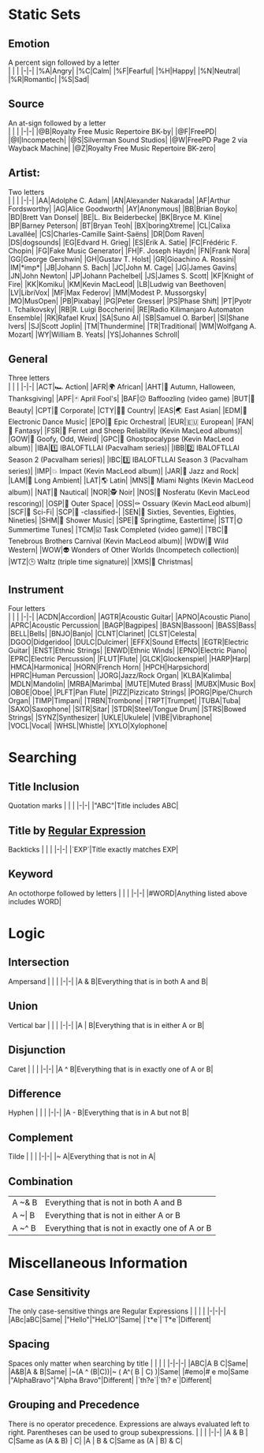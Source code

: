 # Static Sets

## Emotion  
A percent sign followed by a letter  
| | |
|-|-|
|%A|Angry|
|%C|Calm|
|%F|Fearful|
|%H|Happy|
|%N|Neutral|
|%R|Romantic|
|%S|Sad|

## Source  
An at-sign followed by a letter  
| | |
|-|-|
|@B|Royalty Free Music Repertoire BK-by|
|@F|FreePD|
|@I|Incompetech|
|@S|Silverman Sound Studios|
|@W|FreePD Page 2 via Wayback Machine|
|@Z|Royalty Free Music Repertoire BK-zero|

## Artist:  
Two letters  
| | |
|-|-|
|AA|Adolphe C. Adam|
|AN|Alexander Nakarada|
|AF|Arthur Fordsworthy|
|AG|Alice Goodworth|
|AY|Anonymous|
|BB|Brian Boyko|
|BD|Brett Van Donsel|
|BE|L. Bix Beiderbecke|
|BK|Bryce M. Kline|
|BP|Barney Peterson|
|BT|Bryan Teoh|
|BX|boringXtreme|
|CL|Calixa Lavallée|
|CS|Charles-Camille Saint-Saëns|
|DR|Dom Raven|
|DS|dogsounds|
|EG|Edvard H. Grieg|
|ES|Erik A. Satie|
|FC|Frédéric F. Chopin|
|FG|Fake Music Generator|
|FH|F. Joseph Haydn|
|FN|Frank Nora|
|GG|George Gershwin|
|GH|Gustav T. Holst|
|GR|Gioachino A. Rossini|
|IM|\*imp\*|
|JB|Johann S. Bach|
|JC|John M. Cage|
|JG|James Gavins|
|JN|John Newton|
|JP|Johann Pachelbel|
|JS|James S. Scott|
|KF|Knight of Fire|
|KK|Komiku|
|KM|Kevin MacLeod|
|LB|Ludwig van Beethoven|
|LV|LibriVox|
|MF|Max Federov|
|MM|Modest P. Mussorgsky|
|MO|MusOpen|
|PB|Pixabay|
|PG|Peter Gresser|
|PS|Phase Shift|
|PT|Pyotr I. Tchaikovsky|
|RB|R. Luigi Boccherini|
|RE|Radio Kilimanjaro Automaton Ensemble|
|RK|Rafael Krux|
|SA|Suno AI|
|SB|Samuel O. Barber|
|SI|Shane Ivers|
|SJ|Scott Joplin|
|TM|Thundermine|
|TR|Traditional|
|WM|Wolfgang A. Mozart|
|WY|William B. Yeats|
|YS|Johannes Schroll|

## General  
Three letters  
| | |
|-|-|
|ACT|🏎️ Action|
|AFR|🌍 African|
|AHT|🍂 Autumn, Halloween, Thanksgiving|
|APF|🃏 April Fool's|
|BAF|😕 Baffoozling (video game)
|BUT|💠 Beauty|
|CPT|🏢 Corporate|
|CTY|🧑‍🌾 Country|
|EAS|🌏 East Asian|
|EDM|🔋 Electronic Dance Music|
|EPO|🎻 Epic Orchestral|
|EUR|🇪🇺 European|
|FAN|🧙 Fantasy|
|FSR|🐑 Ferret and Sheep Reliability (Kevin MacLeod albums)|
|GOW|🤪 Goofy, Odd, Weird|
|GPC|👻 Ghostpocalypse (Kevin MacLeod album)|
|IBA|1️⃣ IBALOFTLLAI (Pacvalham series)|
|IBB|2️⃣ IBALOFTLLAI Season 2 (Pacvalham series)|
|IBC|3️⃣ IBALOFTLLAI Season 3 (Pacvalham series)|
|IMP|💥 Impact (Kevin MacLeod album)|
|JAR|🎸 Jazz and Rock|
|LAM|🧘 Long Ambient|
|LAT|🌎 Latin|
|MNS|🌆 Miami Nights (Kevin MacLeod album)|
|NAT|🚢 Nautical|
|NOR|🕵️ Noir|
|NOS|🧛 Nosferatu (Kevin MacLeod rescoring)|
|OSP|🚀 Outer Space|
|OSS|⚰️ Ossuary (Kevin MacLeod album)|
|SCF|🧪 Sci-Fi|
|SCP|🔐 -classified-|
|SEN|📅 Sixties, Seventies, Eighties, Nineties|
|SHM|🚿 Shower Music|
|SPE|🌸 Springtime, Eastertime|
|STT|🌞 Summertime Tunes|
|TCM|☑️ Task Completed (video game)|
|TBC|🎪 Tenebrous Brothers Carnival (Kevin MacLeod album)|
|WDW|🤠 Wild Western|
|WOW|👽 Wonders of Other Worlds (Incompetech collection)|
|WTZ|🕒 Waltz (triple time signature)|
|XMS|🎄 Christmas|

## Instrument  
Four letters  
| | |
|-|-|
|ACDN|Accordion|
|AGTR|Acoustic Guitar|
|APNO|Acoustic Piano|
|APRC|Acoustic Percussion|
|BAGP|Bagpipes|
|BASN|Bassoon|
|BASS|Bass|
|BELL|Bells|
|BNJO|Banjo|
|CLNT|Clarinet|
|CLST|Celesta|
|DGOO|Didgeridoo|
|DULC|Dulcimer|
|EFFX|Sound Effects|
|EGTR|Electric Guitar|
|ENST|Ethnic Strings|
|ENWD|Ethnic Winds|
|EPNO|Electric Piano|
|EPRC|Electric Percussion|
|FLUT|Flute|
|GLCK|Glockenspiel|
|HARP|Harp|
|HMCA|Harmonica|
|HORN|French Horn|
|HPCH|Harpsichord|
|HPRC|Human Percussion|
|JORG|Jazz/Rock Organ|
|KLBA|Kalimba|
|MDLN|Mandolin|
|MRBA|Marimba|
|MUTE|Muted Brass|
|MUBX|Music Box|
|OBOE|Oboe|
|PLFT|Pan Flute|
|PIZZ|Pizzicato Strings|
|PORG|Pipe/Church Organ|
|TIMP|Timpani|
|TRBN|Trombone|
|TRPT|Trumpet|
|TUBA|Tuba|
|SAXO|Saxophone|
|SITR|Sitar|
|STDR|Steel/Tongue Drum|
|STRS|Bowed Strings|
|SYNZ|Synthesizer|
|UKLE|Ukulele|
|VIBE|Vibraphone|
|VOCL|Vocal|
|WHSL|Whistle|
|XYLO|Xylophone|

# Searching

## Title Inclusion
Quotation marks
| | |
|-|-|
|"ABC"|Title includes ABC|

## Title by [Regular Expression](https://developer.mozilla.org/en-US/docs/Web/JavaScript/Guide/Regular_expressions/Cheatsheet)
Backticks
| | |
|-|-|
|\`EXP\`|Title exactly matches EXP|

## Keyword
An octothorpe followed by letters
| | |
|-|-|
|#WORD|Anything listed above includes WORD|

# Logic

## Intersection
Ampersand
| | |
|-|-|
|A & B|Everything that is in both A and B|

## Union
Vertical bar
| | |
|-|-|
|A \| B|Everything that is in either A or B|

## Disjunction
Caret
| | |
|-|-|
|A ^ B|Everything that is in exactly one of A or B|

## Difference
Hyphen
| | |
|-|-|
|A - B|Everything that is in A but not B|

## Complement
Tilde
| | |
|-|-|
|~ A|Everything that is not in A|

## Combination
| | |
|-|-|
|A ~& B|Everything that is not in both A and B|
|A ~\| B|Everything that is not in either A or B|
|A ~^ B|Everything that is not in exactly one of A or B|

# Miscellaneous Information

## Case Sensitivity
The only case-sensitive things are Regular Expressions
| | | |
|-|-|-|
|ABc|aBC|Same|
|"Hello"|"HeLlO"|Same|
|\`t\*e\`|\`T\*e\`|Different|

## Spacing
Spaces only matter when searching by title
| | | |
|-|-|-|
|ABC|A B C|Same|
|A&B|A & B|Same|
|~(A ^ (B\|C))|~ ( A^( B \| C) )|Same|
|#emo|# e mo|Same
|"AlphaBravo"|"Alpha Bravo"|Different|
|\`th?e\`|\`th? e\`|Different|

## Grouping and Precedence
There is no operator precedence. Expressions are always evaluated left to right. Parentheses can be used to group subexpressions.
| | |
|-|-|
|A & B \| C|Same as (A & B) \| C|
|A \| B & C|Same as (A \| B) & C|
